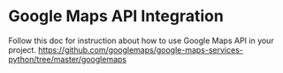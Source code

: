 # Google Maps API Integration

Follow this doc for instruction about how to use Google Maps API in your project.
https://github.com/googlemaps/google-maps-services-python/tree/master/googlemaps